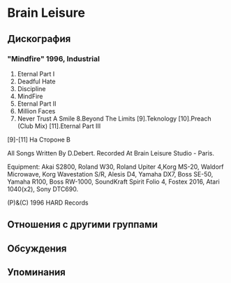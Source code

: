 # Brain Leisure



## Дискография

### "Mindfire" 1996, Industrial

1. Eternal Part I
2. Deadful Hate
3. Discipline
4. MindFire
5. Eternal Part II
6. Million Faces
7. Never Trust A Smile
8.Beyond The Limits
[9].Teknology
[10].Preach (Club Mix)
[11].Eternal Part III

[9]-[11] На Стороне B

All Songs Written By D.Debert.
Recorded At Brain Leisure Studio - Paris.

Equipment: Akai S2800, Roland W30, Roland Upiter 4,Korg MS-20, Waldorf Microwave, Korg Wavestation S/R, Alesis D4, Yamaha DX7, Boss SE-50, Yamaha R100, Boss RW-1000, SoundKraft Spirit Folio 4, Fostex 2016, Atari 1040(x2), Sony DTC690.

(P)&(C) 1996 HARD Records


## Отношения с другими группами


## Обсуждения


## Упоминания

